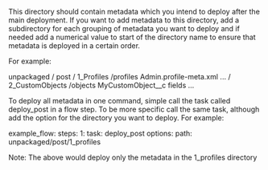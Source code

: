 This directory should contain metadata which you intend to deploy after the main deployment. If you want to add metadata to this directory, add a subdirectory for each grouping of metadata you want to deploy and if needed add a numerical value to start of the directory name to ensure that metadata is deployed in a certain order.

For example:

unpackaged / post
                 / 1_Profiles
                      /profiles
                          Admin.profile-meta.xml
                          ...
                 / 2_CustomObjects
                      /objects
                          MyCustomObject__c
                              fields
                              ...

To deploy all metadata in one command, simple call the task called deploy_post in a flow step. To be more specific call the same task, although add the option for the directory you want to deploy. For example:

example_flow:
  steps:
    1:
      task: deploy_post
      options:
        path: unpackaged/post/1_profiles

Note: The above would deploy only the metadata in the 1_profiles directory
